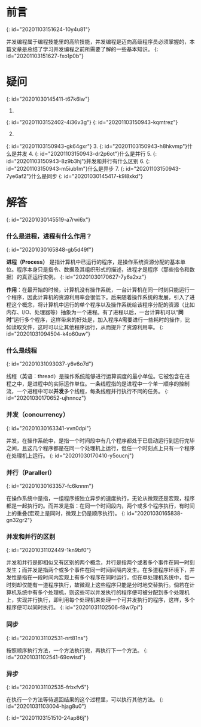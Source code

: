 # 前言
{: id="20201103151624-10y4u81"}

并发编程属于编程技能里的高阶技能，并发编程是迈向高级程序员必须掌握的，本篇文章是总结了学习并发编程之前所需要了解的一些基本知识。
{: id="20201103151627-fxo1p0b"}

# 疑问
{: id="20201030145411-t67k6lw"}

1.
{: id="20201103152402-4i36v3g"}
{: id="20201103150943-kqmtrez"}

2.
{: id="20201103150943-gk64gxr"}
3. {: id="20201103150943-h8hkvmp"}什么是并发
4. {: id="20201103150943-dr2p6ot"}什么是并行
5. {: id="20201103150943-8z9b3hj"}并发和并行有什么区别
6. {: id="20201103150943-m5iub1m"}什么是异步
7. {: id="20201103150943-7ye6af2"}什么是同步
{: id="20201030145417-k9l8xkd"}

# 解答
{: id="20201030145519-a7rwi6x"}

### 什么是进程，进程有什么作用？
{: id="20201030165848-gb5d49f"}

**进程（Process）** 是指计算机中已运行的程序，是操作系统资源分配的基本单位。程序本身只是指令、数据及其组织形式的描述，进程才是程序（那些指令和数据）的真正运行实例。
{: id="20201030170627-7y6a2xz"}

**作用**：在最开始的时候，计算机没有操作系统，一台计算机在同一时刻只能运行一个程序，因此计算机的资源利用率会很低下。后来随着操作系统的发展，引入了进程这个概念，将计算机中运行的单个程序以及操作系统给该程序分配的资源（比如内存、I/O、处理器等）抽象为一个进程。有了进程以后，一台计算机可以“**同时**”运行多个程序，这样带来的好处是，加入程序A需要进行一些耗时的操作，比如读取文件，这时可以让其他程序运行，从而提升了资源利用率。
{: id="20201031094504-k4o60uw"}

### 什么是线程
{: id="20201031093037-y6v6o7d"}

线程（英语：thread）是操作系统能够进行运算调度的最小单位。它被包含在进程之中，是进程中的实际运作单位。一条线程指的是进程中一个单一顺序的控制流，一个进程中可以**并发**多个线程，每条线程并行执行不同的任务。
{: id="20201030170652-ujhnnoz"}

### 并发（concurrency）
{: id="20201030163341-vvn0dpi"}

并发，在操作系统中，是指一个时间段中有几个程序都处于已启动运行到运行完毕之间，且这几个程序都是在同一个处理机上运行，但任一个时刻点上只有一个程序在处理机上运行。
{: id="20201030170410-y5oucnj"}

### 并行（Parallerl）
{: id="20201030163357-fc6knnm"}

在操作系统中是指，一组程序按独立异步的速度执行，无论从微观还是宏观，程序都是一起执行的。而并发是指：在同一个时间段内，两个或多个程序执行，有时间上的重叠(宏观上是同时，微观上仍是顺序执行)。
{: id="20201030165838-gn32gr2"}

### 并发和并行的区别
{: id="20201031102449-1kn9bf0"}

并发和并行是即相似又有区别的两个概念，并行是指两个或者多个事件在同一时刻发生；而并发是指两个或多个事件在同一时间间隔内发生。在多道程序环境下，并发性是指在一段时间内宏观上有多个程序在同时运行，但在单处理机系统中，每一时刻却仅能有一道程序执行，故微观上这些程序只能是分时地交替执行。倘若在计算机系统中有多个处理机，则这些可以并发执行的程序便可被分配到多个处理机上，实现并行执行，即利用每个处理机来处理一个可并发执行的程序，这样，多个程序便可以同时执行。
{: id="20201031102506-f8wl7pi"}

### 同步
{: id="20201031102531-nrt81ns"}

按照顺序执行方法，一个方法执行完，再执行下一个方法。
{: id="20201031102541-69owisd"}

### 异步
{: id="20201031102535-frbxfv5"}

在执行一个方法等待返回结果的这个过程里，可以执行其他方法。
{: id="20201031103004-hjag8u0"}

{: id="20201103151510-24ap86j"}
